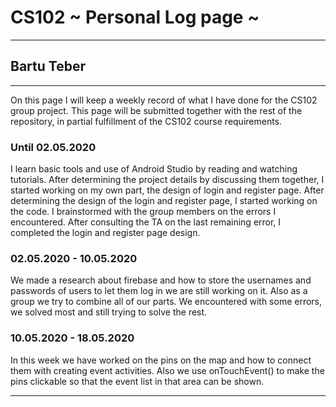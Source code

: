 # CS102 ~ Personal Log page ~
****
## Bartu Teber
****

On this page I will keep a weekly record of what I have done for the CS102 group project. This page will be submitted together with the rest of the repository, in partial fulfillment of the CS102 course requirements.

### Until 02.05.2020
I learn basic tools and use of Android Studio by reading and watching tutorials. After determining the project details by discussing them together, I started working on my own part, the design of login and register page.  After determining the design of the login and register page, I started working on the code. I brainstormed with the group members on the errors I encountered. After consulting the TA on the last remaining error, I completed the login and register page design.

### 02.05.2020 - 10.05.2020
We made a research about firebase and how to store the usernames and passwords of users to let them log in we are still working on it. Also as a group we try to combine all of our parts. We encountered with some errors, we solved most and still trying to solve the rest. 

### 10.05.2020 - 18.05.2020
In this week we have worked on the pins on the map and how to connect them with creating event activities. Also we use onTouchEvent() to make the pins clickable so that the event list in that area can be shown. 

****
